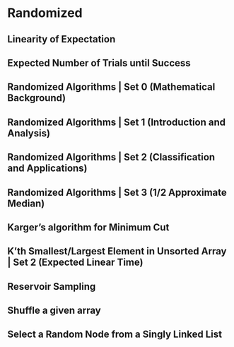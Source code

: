 # Randomized

## Linearity of Expectation
## Expected Number of Trials until Success
## Randomized Algorithms | Set 0 (Mathematical Background)
## Randomized Algorithms | Set 1 (Introduction and Analysis)
## Randomized Algorithms | Set 2 (Classification and Applications)
## Randomized Algorithms | Set 3 (1/2 Approximate Median)
## Karger’s algorithm for Minimum Cut
## K’th Smallest/Largest Element in Unsorted Array | Set 2 (Expected Linear Time)
## Reservoir Sampling
## Shuffle a given array
## Select a Random Node from a Singly Linked List
